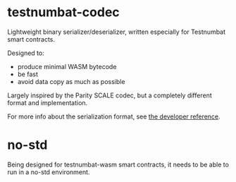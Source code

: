# testnumbat-codec

Lightweight binary serializer/deserializer, written especially for Testnumbat smart contracts.

Designed to:
- produce minimal WASM bytecode
- be fast
- avoid data copy as much as possible

Largely inspired by the Parity SCALE codec, but a completely different format and implementation.

For more info about the serialization format, see [the developer reference](https://docs.testnumbat.com/developers/developer-reference/testnumbat-serialization-format/).

# no-std

Being designed for testnumbat-wasm smart contracts, it needs to be able to run in a no-std environment.
